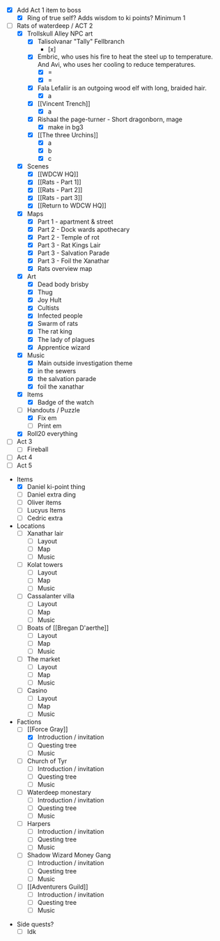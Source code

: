 - [x] Add Act 1 item to boss
	- [x] Ring of true self? Adds wisdom to ki points? Minimum 1
- [ ] Rats of waterdeep / ACT 2
	- [x] Trollskull Alley NPC art
		- [x] Talisolvanar "Tally" Fellbranch
			- [x] 
		- [x] Embric, who uses his fire to heat the steel up to temperature. And Avi, who uses her cooling to reduce temperatures. 
			- [x] =
			- [x] =
		- [x] Fala Lefaliir is an outgoing wood elf with long, braided hair.
			- [x] a
		- [x] [[Vincent Trench]] 
			- [x] a
		- [x] Rishaal the page-turner - Short dragonborn, mage
			- [x] make in bg3
		- [x] [[The three Urchins]] 
			- [x] a
			- [x] b
			- [x] c
	- [x] Scenes
		- [x] [[WDCW HQ]] 
		- [x] [[Rats - Part 1]] 
		- [x] [[Rats - Part 2]] 
		- [x] [[Rats - part 3]] 
		- [x] [[Return to WDCW HQ]] 
	- [x] Maps
		- [x] Part 1 - apartment & street
		- [x] Part 2 - Dock wards apothecary
		- [x] Part 2 - Temple of rot
		- [x] Part 3 - Rat Kings Lair
		- [x] Part 3 - Salvation Parade
		- [x] Part 3 - Foil the Xanathar
		- [x] Rats overview map
	- [x] Art
		- [x] Dead body brisby
		- [x] Thug
		- [x] Joy Hult
		- [x] Cultists
		- [x] Infected people 
		- [x] Swarm of rats
		- [x] The rat king
		- [x] The lady of plagues
		- [x] Apprentice wizard
	- [x] Music
		- [x] Main outside investigation theme
		- [x] in the sewers
		- [x] the salvation parade
		- [x] foil the xanathar
	- [x] Items 
		- [x] Badge of the watch
	- [ ] Handouts / Puzzle
		- [x] Fix em
		- [ ] Print em
	- [x] Roll20 everything
- [ ] Act 3
	- [ ] Fireball
- [ ] Act 4
- [ ] Act 5

- Items
	- [x] Daniel ki-point thing
	- [ ] Daniel extra ding
	- [ ] Oliver items 
	- [ ] Lucyus Items
	- [ ] Cedric extra

- Locations
	- [ ] Xanathar lair
		- [ ] Layout
		- [ ] Map
		- [ ] Music
	- [ ] Kolat towers
		- [ ] Layout
		- [ ] Map
		- [ ] Music
	- [ ] Cassalanter villa
		- [ ] Layout
		- [ ] Map
		- [ ] Music
	- [ ] Boats of [[Bregan D'aerthe]] 
		- [ ] Layout
		- [ ] Map
		- [ ] Music
	- [ ] The market
		- [ ] Layout
		- [ ] Map
		- [ ] Music
	- [ ] Casino
		- [ ] Layout
		- [ ] Map
		- [ ] Music

- Factions
	- [ ] [[Force Gray]] 
		- [x] Introduction / invitation
		- [ ] Questing tree
		- [ ] Music
	- [ ] Church of Tyr
		- [ ] Introduction / invitation
		- [ ] Questing tree
		- [ ] Music
	- [ ] Waterdeep monestary 
		- [ ] Introduction / invitation
		- [ ] Questing tree
		- [ ] Music
	- [ ] Harpers
		- [ ] Introduction / invitation
		- [ ] Questing tree
		- [ ] Music
	- [ ] Shadow Wizard Money Gang
		- [ ] Introduction / invitation
		- [ ] Questing tree
		- [ ] Music
	- [ ] [[Adventurers Guild]] 
		- [ ] Introduction / invitation
		- [ ] Questing tree
		- [ ] Music

* Side quests?
	* [ ] Idk
